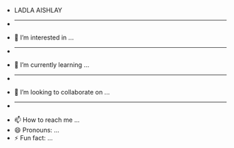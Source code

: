 - LADLA AISHLAY
- <hr>
- 👀 I’m interested in ...
- <hr>
- 🌱 I’m currently learning ...
- <hr>
- 💞️ I’m looking to collaborate on ...
- <hr>
- 📫 How to reach me ...
- 😄 Pronouns: ...
- ⚡ Fun fact: ...

<!---
AISHLAY-109/AISHLAY-109 is a ✨ special ✨ repository because its `README.md` (this file) appears on your GitHub profile.
You can click the Preview link to take a look at your changes.
--->
